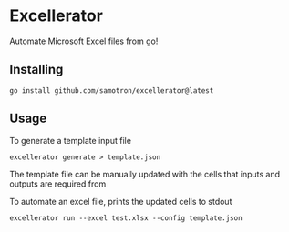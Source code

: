 # Excellerator

Automate Microsoft Excel files from go!

## Installing
```shell
go install github.com/samotron/excellerator@latest
```

## Usage
To generate a template input file
```shell
excellerator generate > template.json
```

The template file can be manually updated with the cells that inputs and outputs are required from

To automate an excel file, prints the updated cells to stdout
```shell
excellerator run --excel test.xlsx --config template.json
```
